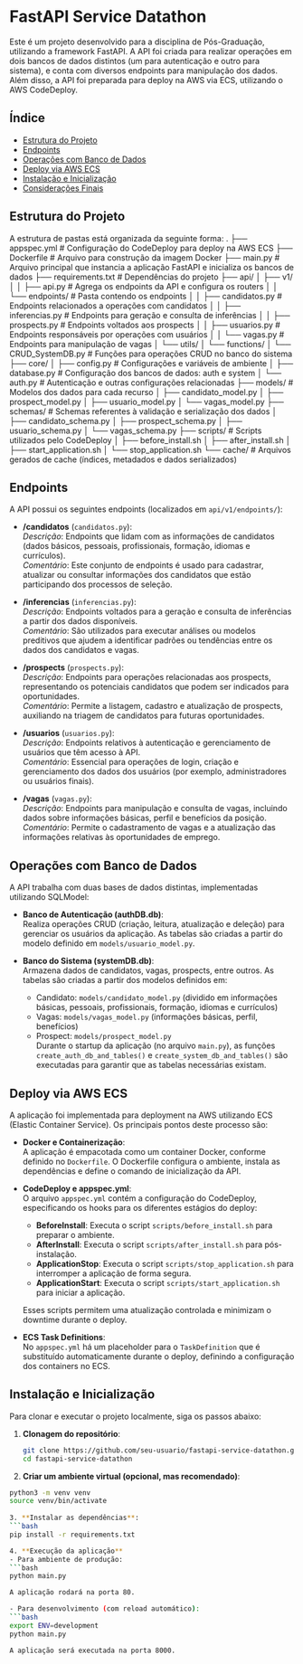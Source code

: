 # FastAPI Service Datathon

Este é um projeto desenvolvido para a disciplina de Pós-Graduação, utilizando a framework FastAPI. A API foi criada para realizar operações em dois bancos de dados distintos (um para autenticação e outro para sistema), e conta com diversos endpoints para manipulação dos dados. Além disso, a API foi preparada para deploy na AWS via ECS, utilizando o AWS CodeDeploy.

## Índice

- [Estrutura do Projeto](#estrutura-do-projeto)
- [Endpoints](#endpoints)
- [Operações com Banco de Dados](#operações-com-banco-de-dados)
- [Deploy via AWS ECS](#deploy-via-aws-ecs)
- [Instalação e Inicialização](#instalação-e-inicialização)
- [Considerações Finais](#considerações-finais)

## Estrutura do Projeto

A estrutura de pastas está organizada da seguinte forma:
. ├── appspec.yml # Configuração do CodeDeploy para deploy na AWS ECS ├── Dockerfile # Arquivo para construção da imagem Docker ├── main.py # Arquivo principal que instancia a aplicação FastAPI e inicializa os bancos de dados ├── requirements.txt # Dependências do projeto ├── api/ │ ├── v1/ │ │ ├── api.py # Agrega os endpoints da API e configura os routers │ │ └── endpoints/ # Pasta contendo os endpoints │ │ ├── candidatos.py # Endpoints relacionados a operações com candidatos │ │ ├── inferencias.py # Endpoints para geração e consulta de inferências │ │ ├── prospects.py # Endpoints voltados aos prospects │ │ ├── usuarios.py # Endpoints responsáveis por operações com usuários │ │ └── vagas.py # Endpoints para manipulação de vagas │ └── utils/ │ └── functions/ │ └── CRUD_SystemDB.py # Funções para operações CRUD no banco do sistema ├── core/ │ ├── config.py # Configurações e variáveis de ambiente │ ├── database.py # Configuração dos bancos de dados: auth e system │ └── auth.py # Autenticação e outras configurações relacionadas ├── models/ # Modelos dos dados para cada recurso │ ├── candidato_model.py │ ├── prospect_model.py │ ├── usuario_model.py │ └── vagas_model.py ├── schemas/ # Schemas referentes à validação e serialização dos dados │ ├── candidato_schema.py │ ├── prospect_schema.py │ ├── usuario_schema.py │ └── vagas_schema.py ├── scripts/ # Scripts utilizados pelo CodeDeploy │ ├── before_install.sh │ ├── after_install.sh │ ├── start_application.sh │ └── stop_application.sh └── cache/ # Arquivos gerados de cache (índices, metadados e dados serializados)



## Endpoints

A API possui os seguintes endpoints (localizados em `api/v1/endpoints/`):

- **/candidatos** (`candidatos.py`):  
  _Descrição_: Endpoints que lidam com as informações de candidatos (dados básicos, pessoais, profissionais, formação, idiomas e currículos).  
  _Comentário_: Este conjunto de endpoints é usado para cadastrar, atualizar ou consultar informações dos candidatos que estão participando dos processos de seleção.

- **/inferencias** (`inferencias.py`):  
  _Descrição_: Endpoints voltados para a geração e consulta de inferências a partir dos dados disponíveis.  
  _Comentário_: São utilizados para executar análises ou modelos preditivos que ajudem a identificar padrões ou tendências entre os dados dos candidatos e vagas.

- **/prospects** (`prospects.py`):  
  _Descrição_: Endpoints para operações relacionadas aos prospects, representando os potenciais candidatos que podem ser indicados para oportunidades.  
  _Comentário_: Permite a listagem, cadastro e atualização de prospects, auxiliando na triagem de candidatos para futuras oportunidades.

- **/usuarios** (`usuarios.py`):  
  _Descrição_: Endpoints relativos à autenticação e gerenciamento de usuários que têm acesso à API.  
  _Comentário_: Essencial para operações de login, criação e gerenciamento dos dados dos usuários (por exemplo, administradores ou usuários finais).

- **/vagas** (`vagas.py`):  
  _Descrição_: Endpoints para manipulação e consulta de vagas, incluindo dados sobre informações básicas, perfil e benefícios da posição.  
  _Comentário_: Permite o cadastramento de vagas e a atualização das informações relativas às oportunidades de emprego.

## Operações com Banco de Dados

A API trabalha com duas bases de dados distintas, implementadas utilizando SQLModel:

- **Banco de Autenticação (authDB.db)**:  
  Realiza operações CRUD (criação, leitura, atualização e deleção) para gerenciar os usuários da aplicação. As tabelas são criadas a partir do modelo definido em `models/usuario_model.py`.

- **Banco do Sistema (systemDB.db)**:  
  Armazena dados de candidatos, vagas, prospects, entre outros. As tabelas são criadas a partir dos modelos definidos em:
  - Candidato: `models/candidato_model.py` (dividido em informações básicas, pessoais, profissionais, formação, idiomas e currículos)
  - Vagas: `models/vagas_model.py` (informações básicas, perfil, benefícios)
  - Prospect: `models/prospect_model.py`  
  Durante o startup da aplicação (no arquivo `main.py`), as funções `create_auth_db_and_tables()` e `create_system_db_and_tables()` são executadas para garantir que as tabelas necessárias existam.

## Deploy via AWS ECS

A aplicação foi implementada para deployment na AWS utilizando ECS (Elastic Container Service). Os principais pontos deste processo são:

- **Docker e Containerização**:  
  A aplicação é empacotada como um container Docker, conforme definido no `Dockerfile`. O Dockerfile configura o ambiente, instala as dependências e define o comando de inicialização da API.

- **CodeDeploy e appspec.yml**:  
  O arquivo `appspec.yml` contém a configuração do CodeDeploy, especificando os hooks para os diferentes estágios do deploy:
  - **BeforeInstall**: Executa o script `scripts/before_install.sh` para preparar o ambiente.
  - **AfterInstall**: Executa o script `scripts/after_install.sh` para pós-instalação.
  - **ApplicationStop**: Executa o script `scripts/stop_application.sh` para interromper a aplicação de forma segura.
  - **ApplicationStart**: Executa o script `scripts/start_application.sh` para iniciar a aplicação.
  
  Esses scripts permitem uma atualização controlada e minimizam o downtime durante o deploy.

- **ECS Task Definitions**:  
  No `appspec.yml` há um placeholder para o `TaskDefinition` que é substituído automaticamente durante o deploy, definindo a configuração dos containers no ECS.

## Instalação e Inicialização

Para clonar e executar o projeto localmente, siga os passos abaixo:

1. **Clonagem do repositório**:
   ```bash
   git clone https://github.com/seu-usuario/fastapi-service-datathon.git
   cd fastapi-service-datathon

2. **Criar um ambiente virtual (opcional, mas recomendado)**:
  ```bash
  python3 -m venv venv
  source venv/bin/activate
    
3. **Instalar as dependências**:
  ```bash
  pip install -r requirements.txt

4. **Execução da aplicação**
  - Para ambiente de produção:
  ```bash
  python main.py

  A aplicação rodará na porta 80.

 - Para desenvolvimento (com reload automático):
  ```bash
  export ENV=development
  python main.py

  A aplicação será executada na porta 8000.


